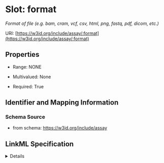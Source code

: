 # Slot: format
_Format of file (e.g. bam, cram, vcf, csv, html, png, fastq, pdf, dicom, etc.)_


URI: [https://w3id.org/include/assay/:format](https://w3id.org/include/assay/:format)



<!-- no inheritance hierarchy -->




## Properties

* Range: NONE
* Multivalued: None



* Required: True





## Identifier and Mapping Information







### Schema Source


* from schema: https://w3id.org/include/assay




## LinkML Specification

<details>
```yaml
name: format
definition_uri: include:format
description: Format of file (e.g. bam, cram, vcf, csv, html, png, fastq, pdf, dicom,
  etc.)
from_schema: https://w3id.org/include/assay
rank: 1000
alias: format
domain_of:
- DataFile
- DataFile
required: true

```
</details>